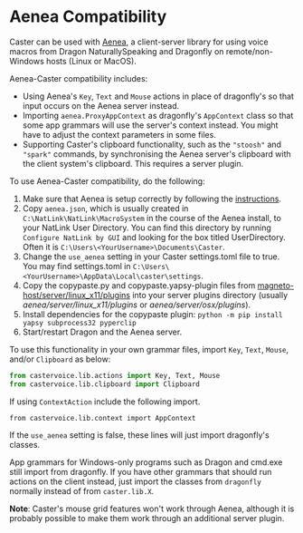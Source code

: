 # Aenea Compatibility

Caster can be used with [Aenea](https://github.com/dictation-toolbox/aenea), a client-server library for using voice macros from Dragon NaturallySpeaking and Dragonfly on remote/non-Windows hosts (Linux or MacOS).

Aenea-Caster compatibility includes:

* Using Aenea's `Key`, `Text` and `Mouse` actions in place of dragonfly's so that input occurs on the Aenea server instead.
* Importing `aenea.ProxyAppContext` as dragonfly's `AppContext` class so that some app grammars will use the server's context instead. You might have to adjust the context parameters in some files.
* Supporting Caster's clipboard functionality, such as the `"stoosh"` and `"spark"` commands, by synchronising the Aenea server's clipboard with the client system's clipboard. This requires a server plugin.

To use Aenea-Caster compatibility, do the following:

1. Make sure that Aenea is setup correctly by following the [instructions](https://github.com/dictation-toolbox/aenea).
1. Copy `aenea.json`, which is usually created in `C:\NatLink\NatLink\MacroSystem` in the course of the Aenea install, to your NatLink User Directory. You can find this directory by running `Configure NatLink by GUI` and looking for the box titled UserDirectory. Often it is `C:\Users\<YourUsername>\Documents\Caster`.
1. Change the `use_aenea` setting in your Caster settings.toml file to true. You may find settings.toml in `C:\Users\<YourUsername>\AppData\Local\caster\settings`.
1. Copy the copypaste.py and copypaste.yapsy-plugin files from [magneto-host/server/linux_x11/plugins](https://github.com/Danesprite/magneto-host/tree/master/server/linux_x11/plugins) into your server plugins directory (usually *aenea/server/linux\_x11/plugins* or *aenea/server/osx/plugins*).
1. Install dependencies for the copypaste plugin: `python -m pip install yapsy subprocess32 pyperclip`
1. Start/restart Dragon and the Aenea server.

To use this functionality in your own grammar files, import `Key`, `Text`, `Mouse`, and/or `Clipboard` as below:

``` Python
from castervoice.lib.actions import Key, Text, Mouse
from castervoice.lib.clipboard import Clipboard
```

If using `ContextAction` include the following import.
```
from castervoice.lib.context import AppContext
```

If the `use_aenea` setting is false, these lines will just import dragonfly's classes.

App grammars for Windows-only programs such as Dragon and cmd.exe still import from dragonfly. If you have other grammars that should run actions on the client instead, just import the classes from `dragonfly` normally instead of from `caster.lib.X`.

**Note**: Caster's mouse grid features won't work through Aenea, although it is probably possible to make them work through an additional server plugin.

